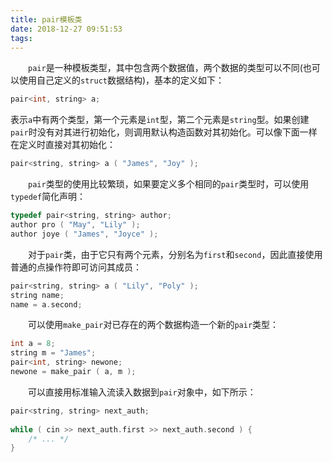 ```yaml
---
title: pair模板类
date: 2018-12-27 09:51:53
tags:
---
```

&emsp;&emsp;`pair`是一种模板类型，其中包含两个数据值，两个数据的类型可以不同(也可以使用自己定义的`struct`数据结构)，基本的定义如下：

``` cpp
pair<int, string> a;
```

表示`a`中有两个类型，第一个元素是`int`型，第二个元素是`string`型。如果创建`pair`时没有对其进行初始化，则调用默认构造函数对其初始化。可以像下面一样在定义时直接对其初始化：

``` cpp
pair<string, string> a ( "James", "Joy" );
```

&emsp;&emsp;`pair`类型的使用比较繁琐，如果要定义多个相同的`pair`类型时，可以使用`typedef`简化声明：

``` cpp
typedef pair<string, string> author;
author pro ( "May", "Lily" );
author joye ( "James", "Joyce" );
```

&emsp;&emsp;对于`pair`类，由于它只有两个元素，分别名为`first`和`second`，因此直接使用普通的点操作符即可访问其成员：

``` cpp
pair<string, string> a ( "Lily", "Poly" );
string name;
name = a.second;
```

&emsp;&emsp;可以使用`make_pair`对已存在的两个数据构造一个新的`pair`类型：

``` cpp
int a = 8;
string m = "James";
pair<int, string> newone;
newone = make_pair ( a, m );
```

&emsp;&emsp;可以直接用标准输入流读入数据到`pair`对象中，如下所示：

``` cpp
pair<string, string> next_auth;
​
while ( cin >> next_auth.first >> next_auth.second ) {
    /* ... */
}
```